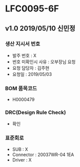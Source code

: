 # LFC0095-6F

## v1.0 2019/05/10 신민정

### 생산 지시서 번호
* 발주 번호 : X
* 번호 미확인시 사유 : 오부장님 요청
* 요청 담당자 : 김주현
* 요청일 : 2019/05/03

###  BOM 품목코드
* H0000479

### DRC(Design Rule Check)
* 확인

### 표준회로
* SUB : X
* Connector : 20037WR-04 1EA
* Driver : X
